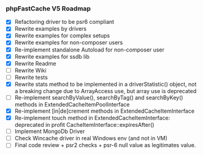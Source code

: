 ### phpFastCache V5 Roadmap

- [x] Refactoring driver to be psr6 compliant
- [x] Rewrite examples by drivers
- [x] Rewrite examples for complex setups 
- [x] Rewrite examples for non-composer users
- [x] Re-implement standalone Autoload for non-composer user
- [x] Rewrite examples for ssdb lib
- [x] Rewrite Readme 
- [ ] Rewrite Wiki 
- [ ] Rewrite tests
- [x] Rewrite stats method to be implemented in a driverStatistic() object, not a breaking change due to ArrayAccess use, but array use is deprecated
- [ ] Re-implement searchByValue(), searchByTag() and searchByKey() methods in ExtendedCacheItemPoolInterface 
- [x] Re-implement [in|de]crement methods in ExtendedCacheItemInterface 
- [x] Re-implement touch method in ExtendedCacheItemInterface: deprecated in profit CacheItemInterface::expiresAfter()
- [ ] Implement MongoDb Driver
- [ ] Check Wincache driver in real Windows env (and not in VM)
- [ ] Final code review + psr2 checks + psr-6 null value as legitimates value.